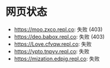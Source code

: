 # 网页状态
- https://moo.zxco.repl.co: 失败 (403)
- https://deo.babox.repl.co: 失败 (403)
- https://Love.cfvqw.repl.co: 失败
- https://ypto.tnpyv.repl.co: 失败
- https://mization.edpjg.repl.co: 失败
